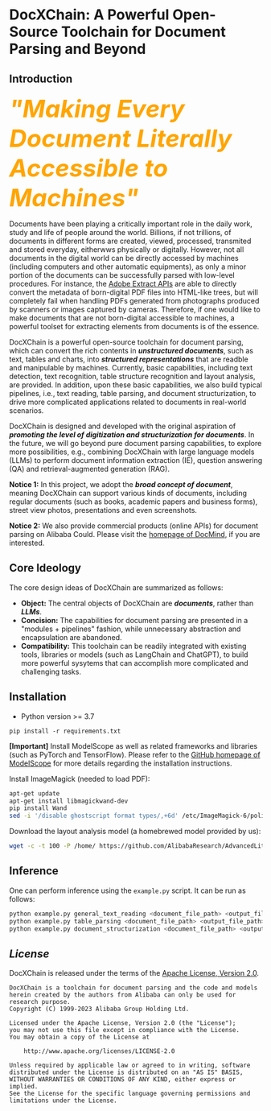 # DocXChain: A Powerful Open-Source Toolchain for Document Parsing and Beyond

## Introduction

<font color=#FFA500 size=10> ***"Making Every Document Literally Accessible to Machines"*** </font>

Documents have been playing a critically important role in the daily work, study and life of people around the world. Billions, if not trillions, of documents in different forms are created, viewed, processed, transmited and stored everyday, eitherwws physically or digitally. However, not all documents in the digital world can be directly accessed by machines (including computers and other automatic equipments), as only a minor portion of the documents can be successfully parsed with low-level procedures. For instance, the [Adobe Extract APIs](https://developer.adobe.com/document-services/docs/overview/pdf-extract-api/) are able to directly convert the metadata of born-digital PDF files into HTML-like trees, but will completely fail when handling PDFs generated from photographs produced by scanners or images captured by cameras. Therefore, if one would like to make documents that are not born-digital accessible to machines, a powerful toolset for extracting elements from documents is of the essence.

DocXChain is a powerful open-source toolchain for document parsing, which can convert the rich contents in ***unstructured documents***, such as text, tables and charts, into ***structured representations*** that are readble and manipulable by machines. Currently, basic capabilities, including text detection, text recognition, table structure recognition and layout analysis, are provided. In addition, upon these basic capabilities, we also build typical pipelines, i.e., text reading, table parsing, and document structurization, to drive more complicated applications related to documents in real-world scenarios.

DocXChain is designed and developed with the original aspiration of ***promoting the level of digitization and structurization for documents***. In the future, we will go beyond pure document parsing capabilities, to explore more possibilities, e.g., combining DocXChain with large language models (LLMs) to perform document information extraction (IE), question answering (QA) and retrieval-augmented generation (RAG).

**Notice 1:** In this project, we adopt the ***broad concept of document***, meaning DocXChain can support various kinds of documents, including regular documents (such as books, academic papers and business forms), street view photos, presentations and even screenshots.

**Notice 2:** We also provide commercial products (online APIs) for document parsing on Alibaba Could. Please visit the [homepage of DocMind](https://docmind.console.aliyun.com/doc-overview), if you are interested.

## Core Ideology

The core design ideas of DocXChain are summarized as follows:
- **Object:** The central objects of DocXChain are ***documents***, rather than ***LLMs***.
- **Concision:** The capabilities for document parsing are presented in a "modules + pipelines" fashion, while unnecessary abstraction and encapsulation are abandoned.
- **Compatibility:** This toolchain can be readily integrated with existing tools, libraries or models (such as LangChain and ChatGPT), to build more powerful sysytems that can accomplish more complicated and challenging tasks.

## Installation

* Python version >= 3.7

```
pip install -r requirements.txt
```

**[Important]** Install ModelScope as well as related frameworks and libraries (such as PyTorch and TensorFlow). Please refer to the [GitHub homepage of ModelScope](https://github.com/modelscope/modelscope) for more details regarding the installation instructions.

Install ImageMagick (needed to load PDF):
```bash
apt-get update
apt-get install libmagickwand-dev
pip install Wand
sed -i '/disable ghostscript format types/,+6d' /etc/ImageMagick-6/policy.xml  # run this command if the following message occurs: "wand.exceptions.PolicyError: attempt to perform an operation not allowed by the security policy `PDF'"
```

Download the layout analysis model (a homebrewed model provided by us):
```bash
wget -c -t 100 -P /home/ https://github.com/AlibabaResearch/AdvancedLiterateMachinery/releases/download/v1.2.0-docX-release/DocXLayout_230829.pth
``` 

## Inference

One can perform inference using the `example.py` script. It can be run as follows:
```bash
python example.py general_text_reading <document_file_path> <output_file_path>  # task: general text reading
python example.py table_parsing <document_file_path> <output_file_path>  # task: table parsing
python example.py document_structurization <document_file_path> <output_file_path>  # task: document structurization
``` 

## *License*

DocXChain is released under the terms of the [Apache License, Version 2.0](LICENSE).

```
DocXChain is a toolchain for document parsing and the code and models herein created by the authors from Alibaba can only be used for research purpose.
Copyright (C) 1999-2023 Alibaba Group Holding Ltd. 

Licensed under the Apache License, Version 2.0 (the "License");
you may not use this file except in compliance with the License.
You may obtain a copy of the License at

    http://www.apache.org/licenses/LICENSE-2.0

Unless required by applicable law or agreed to in writing, software
distributed under the License is distributed on an "AS IS" BASIS,
WITHOUT WARRANTIES OR CONDITIONS OF ANY KIND, either express or implied.
See the License for the specific language governing permissions and
limitations under the License.
```